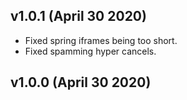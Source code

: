 ## v1.0.1 (April 30 2020)

- Fixed spring iframes being too short.
- Fixed spamming hyper cancels.

## v1.0.0 (April 30 2020)
